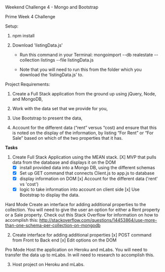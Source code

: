 Weekend Challenge 4 - Mongo and Bootstrap

Prime Week 4 Challenge

Setup:
1. npm install

2. Download 'listingData.js'

    - Run this command in your Terminal: mongoimport --db realestate --collection listings --file listingData.js

    - Note that you will need to run this from the folder which you download the ‘listingData.js’ to.

Project Requirements:

1. Create a Full Stack application from the ground up using jQuery, Node, and MongoDB,

2. Work with the data set that we provide for you,

3. Use Bootstrap to present the data,

4. Account for the different data (“rent” versus “cost) and ensure that this is noted on the display of the information, by listing “For Rent” or “For Sale” based on which of the two properties that it has.


**Tasks**
1. Create Full Stack Application using the MEAN stack.
  [X] MVP that pulls data from the database and displays it on the DOM
    - [X] install provided data into a Mongo DB, using the different schemas
    - [X] Set up GET command that connects Client.js to app.js to database
    - [X] display information on DOM
  [x] Account for the different data ('rent' vs 'cost')
    - [x] logic to take information into account on client side
  [x] Use Bootstrap to display the data.

Hard Mode
Create an interface for adding additional properties to the collection. You will need to give the user an option for either a Rent property or a Sale property. Check out this Stack Overflow for information on how to accomplish this: http://stackoverflow.com/questions/14453864/use-more-than-one-schema-per-collection-on-mongodb

2. Create interface for adding additional properties
  [x] POST command from Front to Back end
  [x] Edit options on the DOM

Pro Mode
Host the application on Heroku and mLabs. You will need to transfer the data up to mLabs. In will need to research to accomplish this.

3. Host project on Heroku and mLabs.
